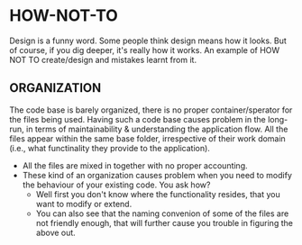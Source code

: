 # HOW-NOT-TO
Design is a funny word. Some people think design means how it looks. But of course, if you dig deeper, it's really how it works. An example of HOW NOT TO create/design and mistakes learnt from it.

## ORGANIZATION
The code base is barely organized, there is no proper container/sperator for the files being used. Having such a code base causes 
problem in the long-run, in terms of maintainability & understanding the application flow.
All the files appear within the same base folder, irrespective of their work domain (i.e., what functinality they provide to the application).
+ All the files are mixed in together with no proper accounting.
+ These kind of an organization causes problem when you need to modify the behaviour of your existing code. You ask how?
  - Well first you don't know where the functionality resides, that you want to modify or extend.
  - You can also see that the naming convenion of some of the files are not friendly enough, that will further cause you trouble in 
    figuring the above out.
